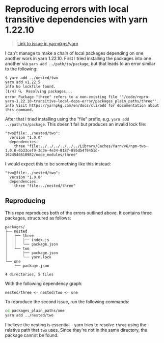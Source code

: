 # Reproducing errors with local transitive dependencies with yarn 1.22.10

> [Link to issue in yarnpkgs/yarn](https://github.com/yarnpkg/yarn/issues/8653)

I can't manage to make a chain of local packages depending on one another work in yarn 1.22.10. First I tried installing the packages into one another via `yarn add ../path/to/package`, but that leads to an error similar to the following:

```
$ yarn add ../nested/two
yarn add v1.22.5
info No lockfile found.
[1/4] 🔍  Resolving packages...
error Package "three" refers to a non-existing file '"/code/repro-yarn-1.22.10-transitive-local-deps-error/packages_plain_paths/three"'.
info Visit https://yarnpkg.com/en/docs/cli/add for documentation about this command.
```

After that I tried installing using the "file" prefix, e.g. `yarn add ../path/to/package`. This doesn't fail but produces an invalid lock file:

```
"two@file:../nested/two":
  version "1.0.0"
  dependencies:
    three "file:../../../../../../Library/Caches/Yarn/v6/npm-two-1.0.0-6b33cef9-3d3e-4e34-8187-895d54f9451d-1624546610982/node_modules/three"
```

I would expect this to be something like this instead:

```
"two@file:../nested/two":
  version "1.0.0"
  dependencies:
    three "file:../nested/three"
```

## Reproducing

This repo reproduces both of the errors outlined above. It contains three packages, structured as follows:

```
packages/
├── nested
│   ├── three
│   │   ├── index.js
│   │   └── package.json
│   └── two
│       ├── package.json
│       └── yarn.lock
└── one
    └── package.json

4 directories, 5 files
```

With the following dependency graph:

```
nested/three <- nested/two <- one
```

To reproduce the second issue, run the following commands:

```sh
cd packages_plain_paths/one
yarn add ../nested/two
```

I believe the nesting is essential – yarn tries to resolve `three` using the relative path that `two` uses. Since they're not in the same directory, the package cannot be found.
